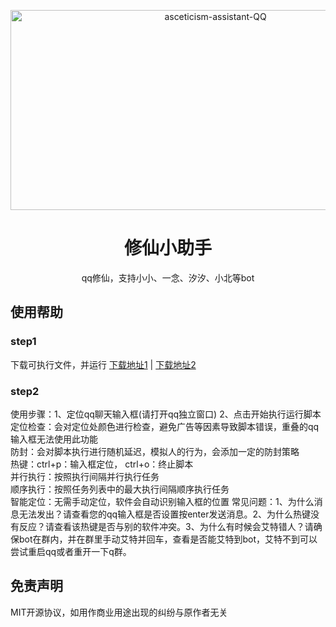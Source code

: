 <p align="center">
  <img src="https://socialify.git.ci/WwwwwyDev/asceticism-assistant-QQ/image?language=1&name=1&owner=1&stargazers=1&theme=Light" alt="asceticism-assistant-QQ" width="640" height="320" />
</p>

<div align="center">

# 修仙小助手

<!-- prettier-ignore-start -->
<!-- markdownlint-disable-next-line MD036 -->
qq修仙，支持小小、一念、汐汐、小北等bot
<!-- prettier-ignore-end -->
</div>

## 使用帮助

### step1

下载可执行文件，并运行
[下载地址1](https://github.com/WwwwwyDev/asceticism-assistant-QQ/releases/download/v0.0.1/asceticism-assistant.exe) | [下载地址2](https://gitee.com/wu_wen_yi/asceticism-assistant-QQ/releases/download/v0.0.1/%E4%BF%AE%E4%BB%99%E5%B0%8F%E5%8A%A9%E6%89%8B.exe)


### step2
使用步骤：1、定位qq聊天输入框(请打开qq独立窗口) 2、点击开始执行运行脚本 \
定位检查：会对定位处颜色进行检查，避免广告等因素导致脚本错误，重叠的qq输入框无法使用此功能 \
防封：会对脚本执行进行随机延迟，模拟人的行为，会添加一定的防封策略 \
热键：ctrl+p：输入框定位， ctrl+o：终止脚本 \
并行执行：按照执行间隔并行执行任务 \
顺序执行：按照任务列表中的最大执行间隔顺序执行任务 \
智能定位：无需手动定位，软件会自动识别输入框的位置
常见问题：1、为什么消息无法发出？请查看您的qq输入框是否设置按enter发送消息。2、为什么热键没有反应？请查看该热键是否与别的软件冲突。3、为什么有时候会艾特错人？请确保bot在群内，并在群里手动艾特并回车，查看是否能艾特到bot，艾特不到可以尝试重启qq或者重开一下q群。

## 免责声明
MIT开源协议，如用作商业用途出现的纠纷与原作者无关

